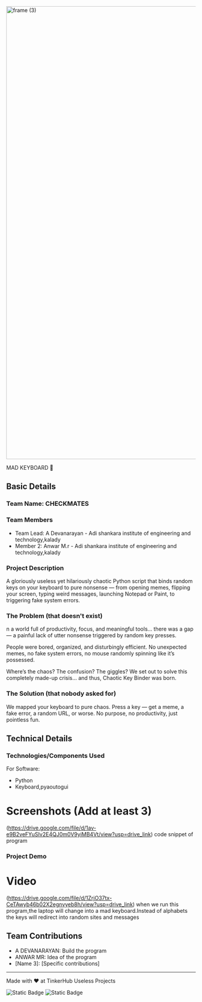 <img width="3188" height="1202" alt="frame (3)" src="https://github.com/user-attachments/assets/517ad8e9-ad22-457d-9538-a9e62d137cd7" />


MAD KEYBOARD 🎯


## Basic Details
### Team Name: CHECKMATES


### Team Members
- Team Lead: A Devanarayan - Adi shankara institute of engineering and technology,kalady
- Member 2: Anwar M.r -  Adi shankara institute of engineering and technology,kalady

### Project Description
A gloriously useless yet hilariously chaotic Python script that binds random keys on your keyboard to pure nonsense — from opening memes, flipping your screen, typing weird messages, launching Notepad or Paint, to triggering fake system errors.

### The Problem (that doesn't exist)
n a world full of productivity, focus, and meaningful tools...
there was a gap — a painful lack of utter nonsense triggered by random key presses.

People were bored, organized, and disturbingly efficient.
No unexpected memes, no fake system errors, no mouse randomly spinning like it’s possessed.

Where’s the chaos? The confusion? The giggles?
We set out to solve this completely made-up crisis... and thus, Chaotic Key Binder was born.

### The Solution (that nobody asked for)
We mapped your keyboard to pure chaos.
Press a key — get a meme, a fake error, a random URL, or worse.
No purpose, no productivity, just pointless fun.

## Technical Details
### Technologies/Components Used
For Software:
- Python
- Keyboard,pyaoutogui

# Screenshots (Add at least 3)
(https://drive.google.com/file/d/1av-e9B2veFYuSIv2E4QJ0m0V9yiMB4Vt/view?usp=drive_link)
code snippet of program

### Project Demo
# Video
(https://drive.google.com/file/d/1ZrjO37tx-CeTAwyb46b02X2egnvyeb8h/view?usp=drive_link)
when we run this program,the laptop will change into a mad keyboard.Instead of alphabets the keys will redirect into random sites and messages

## Team Contributions
- A DEVANARAYAN: Build the program
- ANWAR MR: Idea of the program
- [Name 3]: [Specific contributions]

---
Made with ❤️ at TinkerHub Useless Projects 

![Static Badge](https://img.shields.io/badge/TinkerHub-24?color=%23000000&link=https%3A%2F%2Fwww.tinkerhub.org%2F)
![Static Badge](https://img.shields.io/badge/UselessProjects--25-25?link=https%3A%2F%2Fwww.tinkerhub.org%2Fevents%2FQ2Q1TQKX6Q%2FUseless%2520Projects)


